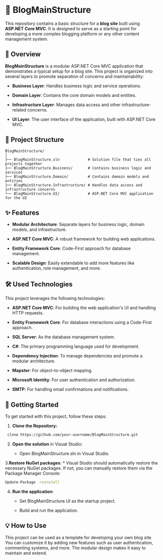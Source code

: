 🚀 BlogMainStructure
====================

This repository contains a basic structure for a **blog site** built using **ASP.NET Core MVC**. It is designed to serve as a starting point for developing a more complex blogging platform or any other content management system.

📖 Overview
-----------

**BlogMainStructure** is a modular ASP.NET Core MVC application that demonstrates a typical setup for a blog site. This project is organized into several layers to promote separation of concerns and maintainability:

*   **Business Layer**: Handles business logic and service operations.
    
*   **Domain Layer**: Contains the core domain models and entities.
    
*   **Infrastructure Layer**: Manages data access and other infrastructure-related concerns.
    
*   **UI Layer**: The user interface of the application, built with ASP.NET Core MVC.
    

📁 Project Structure
--------------------
```plaintext
BlogMainStructure/
│
├── BlogMainStructure.sln             # Solution file that ties all projects together
├── BlogMainStructure.Business/       # Contains business logic and services
├── BlogMainStructure.Domain/         # Contains domain models and entities
├── BlogMainStructure.Infrastructure/ # Handles data access and infrastructure concerns
└── BlogMainStructure.UI/             # ASP.NET Core MVC application for the UI
```

✨ Features
----------

*   **Modular Architecture**: Separate layers for business logic, domain models, and infrastructure.
    
*   **ASP.NET Core MVC**: A robust framework for building web applications.
    
*   **Entity Framework Core**: Code-First approach for database management.
    
*   **Scalable Design**: Easily extendable to add more features like authentication, role management, and more.
    

🛠️ Used Technologies
---------------------

This project leverages the following technologies:

*   **ASP.NET Core MVC**: For building the web application's UI and handling HTTP requests.
    
*   **Entity Framework Core**: For database interactions using a Code-First approach.
    
*   **SQL Server**: As the database management system.
    
*   **C#**: The primary programming language used for development.
    
*   **Dependency Injection**: To manage dependencies and promote a modular architecture.
    
*   **Mapster**: For object-to-object mapping.
    
*   **Microsoft Identity**: For user authentication and authorization.
    
*   **SMTP**: For handling email confirmations and notifications.
    

🚀 Getting Started
------------------

To get started with this project, follow these steps:
1.  **Clone the Repository:**

```bash
 clone https://github.com/your-username/BlogMainStructure.git
```
    
2.  **Open the solution** in Visual Studio:
    
    *   Open BlogMainStructure.sln in Visual Studio.

3.**Restore NuGet packages**:
    *   Visual Studio should automatically restore the necessary NuGet packages. If not, you can manually restore them via the Package Manager Console:

```bash
Update-Package -reinstall
```
        
4.  **Run the application**:
    
    *   Set BlogMainStructure.UI as the startup project.
        
    *   Build and run the application.
        

💡 How to Use
-------------

This project can be used as a template for developing your own blog site. You can customize it by adding new features such as user authentication, commenting systems, and more. The modular design makes it easy to maintain and extend.
